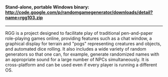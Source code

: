 #### Stand-alone, portable Windows binary: http://code.google.com/p/randomgamegenerator/downloads/detail?name=rgg103.zip ####


---


RGG is a project designed to facilitate play of traditional pen-and-paper role-playing games online, providing features such as a chat window, a graphical display for terrain and "pogs" representing creatures and objects, and automated dice rolling. It also includes a wide variety of random generators so that one can, for example, generate randomized names with an appropriate sound for a large number of NPCs simultaneously. It is cross-platform and can be used even if every player is running a different OS.